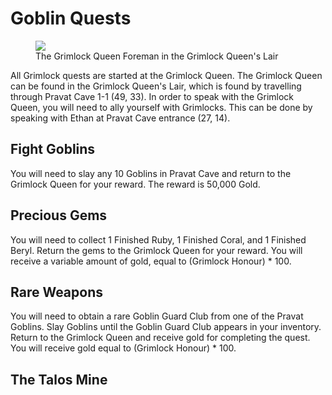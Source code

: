 # Goblin Quests

<figure>
  <img src="../../images/grimlock_queen.jpg" />
  <figcaption>The Grimlock Queen Foreman in the Grimlock Queen's Lair</figcaption>
</figure>

All Grimlock quests are started at the Grimlock Queen. The Grimlock Queen can be found in the Grimlock Queen's Lair, which is found by travelling through Pravat Cave 1-1 (49, 33). In order to speak with the Grimlock Queen, you will need to ally yourself with Grimlocks. This can be done by speaking with Ethan at Pravat Cave entrance (27, 14).

## Fight Goblins

You will need to slay any 10 Goblins in Pravat Cave and return to the Grimlock Queen for your reward. The reward is 50,000 Gold.

## Precious Gems

You will need to collect 1 Finished Ruby, 1 Finished Coral, and 1 Finished Beryl. Return the gems to the Grimlock Queen for your reward. You will receive a variable amount of gold, equal to (Grimlock Honour) * 100.

## Rare Weapons

You will need to obtain a rare Goblin Guard Club from one of the Pravat Goblins. Slay Goblins until the Goblin Guard Club appears in your inventory. Return to the Grimlock Queen and receive gold for completing the quest. You will receive gold equal to (Grimlock Honour) \* 100.

## The Talos Mine

